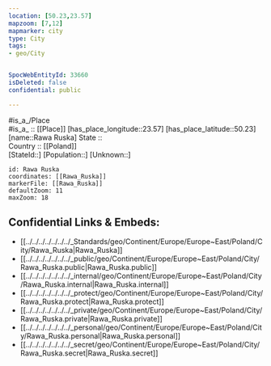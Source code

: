 ```yaml
---
location: [50.23,23.57] 
mapzoom: [7,12] 
mapmarker: city 
type: City
tags:
- geo/City


SpocWebEntityId: 33660
isDeleted: false
confidential: public

---
```

#is_a_/Place  
#is_a_ :: [[Place]] 
[has_place_longitude::23.57] 
[has_place_latitude::50.23] 
[name::Rawa Ruska] 
State ::  
Country :: [[Poland]]  
[StateId::] 
[Population::] 
[Unknown::] 


```leaflet
id: Rawa Ruska
coordinates: [[Rawa_Ruska]] 
markerFile: [[Rawa_Ruska]] 
defaultZoom: 11 
maxZoom: 18
```


## Confidential Links & Embeds: 
- [[../../../../../../../_Standards/geo/Continent/Europe/Europe~East/Poland/City/Rawa_Ruska|Rawa_Ruska]] 
- [[../../../../../../../_public/geo/Continent/Europe/Europe~East/Poland/City/Rawa_Ruska.public|Rawa_Ruska.public]] 
- [[../../../../../../../_internal/geo/Continent/Europe/Europe~East/Poland/City/Rawa_Ruska.internal|Rawa_Ruska.internal]] 
- [[../../../../../../../_protect/geo/Continent/Europe/Europe~East/Poland/City/Rawa_Ruska.protect|Rawa_Ruska.protect]] 
- [[../../../../../../../_private/geo/Continent/Europe/Europe~East/Poland/City/Rawa_Ruska.private|Rawa_Ruska.private]] 
- [[../../../../../../../_personal/geo/Continent/Europe/Europe~East/Poland/City/Rawa_Ruska.personal|Rawa_Ruska.personal]] 
- [[../../../../../../../_secret/geo/Continent/Europe/Europe~East/Poland/City/Rawa_Ruska.secret|Rawa_Ruska.secret]] 
